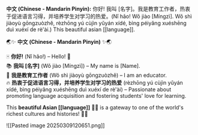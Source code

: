 **中文 (Chinese - Mandarin Pinyin):** 你好! 我叫 [名字]。我是教育工作者，热衷于促进语言习得，并培养学生对学习的热爱。(Nǐ hǎo! Wǒ jiào [Míngzì]. Wǒ shì jiàoyù gōngzuòzhě, rèzhōng yú cùjìn yǔyán xídé, bìng péiyǎng xuéshēng duì xuéxí de rè'ài.)
This beautiful asian [[language]].


🌏✨ **中文 (Chinese - Mandarin Pinyin)** ✨🌏

🀄 **你好!** (Nǐ hǎo!) – Hello! 👋  
📚 **我叫 [名字]** (Wǒ jiào [Míngzì]) – My name is [Name].  
🏫 **我是教育工作者** (Wǒ shì jiàoyù gōngzuòzhě) – I am an educator.  
🔥 **热衷于促进语言习得，并培养学生对学习的热爱** (rèzhōng yú cùjìn yǔyán xídé, bìng péiyǎng xuéshēng duì xuéxí de rè'ài) – Passionate about promoting language acquisition and fostering students' love for learning.

This **beautiful Asian [[language]]** 🏮✨ is a gateway to one of the world's richest cultures and histories! 🐉📖

![[Pasted image 20250309120651.png]]